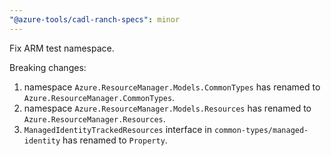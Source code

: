 ```yaml
---
"@azure-tools/cadl-ranch-specs": minor
---
```


Fix ARM test namespace.

Breaking changes:
1. namespace `Azure.ResourceManager.Models.CommonTypes` has renamed to `Azure.ResourceManager.CommonTypes`.
2. namespace `Azure.ResourceManager.Models.Resources` has renamed to `Azure.ResourceManager.Resources`.
3. `ManagedIdentityTrackedResources` interface in `common-types/managed-identity` has renamed to `Property`.

